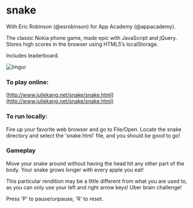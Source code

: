 snake
=====

With Eric Robinson (@esrobinson) for App Academy (@appacademy).   

The classic Nokia phone game, made epic with JavaScript and jQuery. Stores high scores in the browser using HTML5’s localStorage.

Includes leaderboard.   

![Imgur](http://i.imgur.com/LwDTv7d.png)

### To play online:

[http://www.juliekang.net/snake/snake.html](http://www.juliekang.net/snake/snake.html)

### To run locally:

Fire up your favorite web browser and go to File/Open.  Locate the snake directory and select the 'snake.html' file, and you should be good to go!

### Gameplay

Move your snake around without having the head hit any other part of the body.
Your snake grows longer with every apple you eat!

This particular rendition may be a little different from what you are used to,
as you can only use your left and right arrow keys!  Uber brain challenge!

Press 'P' to pause/unpause, 'R' to reset.

